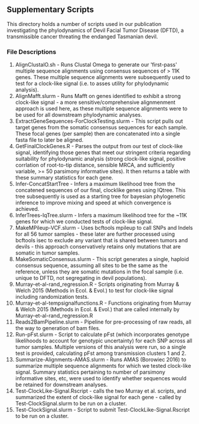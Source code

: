 ## Supplementary Scripts
This directory holds a number of scripts used in our publication investigating the phylodynamics of Devil Facial Tumor Disease (DFTD), a transmissible cancer threating the endanged Tasmanian devil.

### File Descriptions
1) AlignClustalO.sh - Runs Clustal Omega to generate our 'first-pass' multiple sequence alignments using consensus sequences of > 11K genes. These multiple sequence alignments were subsequently used to test for a clock-like signal (i.e. to asses utility for phylodynamic analysis). 
2) AlignMafft.slurm - Runs Mafft on genes identified to exhibit a strong clock-like signal - a more sensitive/comprehensive alignmenment approach is used here, as these multiple sequence alignments were to be used for all downstream phylodynamic analyses. 
3) ExtractGeneSequences-ForClockTesting.slurm - This script pulls out target genes from the somatic consensus sequences for each sample. These focal genes (per sample) then are concatenated into a single fasta file to later be aligned. 
4) GetFinalClockGenes.R - Parses the output from our test of clock-like signal, identifying those genes that meet our stringent criteria regarding suitability for phylodynamic analysis (strong clock-like signal, positive corrlation of root-to-tip distance, sensible MRCA, and sufficiently variable, >= 50 parsimony informative sites). It then returns a table with these summary statistics for each gene. 
5) Infer-ConcatStartTree - Infers a maximum likelihood tree from the concatened sequences of our final, clocklike genes using IQtree. This tree subsequently is used as a starting tree for bayesian phylogenetic inference to improve mixing and speed at which convergence is achieved. 
6) InferTrees-IqTree.slurm - Infers a maximum likelihood tree for the ~11K genes for which we conducted tests of clock-like signal.
7) MakeMPileup-VCF.slurm - Uses bcftools mpileup to call SNPs and Indels for all 56 tumor samples - these later are further processed using bcftools isec to exclude any variant that is shared between tumors and devils - this approach conservatively retains only mutations that are somatic in tumor samples. 
8) MakeSomaticConsensus.slurm - This script generates a single, haploid consensus sequence, assuming all sites to be the same as the reference, unless they are somatic mutations in the focal sample (i.e. unique to DFTD, not segregating in devil populations). 
9) Murray-et-al-rand_regression.R - Scripts originating from Murray & Welch 2015 (Methods in Ecol. & Evol.) to test for clock-like signal including randomization tests. 
10) Murray-et-al-tempsignalfunctions.R  - Functions originating from Murray & Welch 2015 (Methods in Ecol. & Evol.) that are called internally by Murray-et-al-rand_regression.R 
11) Reads2BamPipeline.slurm - Pipeline for pre-processing of raw reads, all the way to generation of bam files. 
12) Run-pFst.slurm - Script to calculate pFst (which incorporates genotype likelihoods to account for genotypic uncertainty) for each SNP across all tumor samples. Multiple versions of this analysis were run, so a single test is provided, calculating pFst among transmission clusters 1 and 2. 
13) Summarize-Alignments-AMAS.slurm - Runs AMAS (Borowiec 2016) to summarize multiple sequence alignments for which we tested clock-like signal. Summary statistics pertaining to number of parsimony informative sites, etc, were used to identify whether sequences would be retained for downstream analyses. 
14) Test-ClockLike-Signal.Rscript - calls the two Murray et al. scripts, and summarized the extent of clock-like signal for each gene - called by Test-ClockSignal.slurm to be run on a cluster. 
15) Test-ClockSignal.slurm - Script to submit Test-ClockLike-Signal.Rscript to be run on a cluster. 
